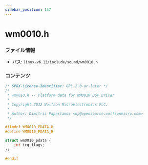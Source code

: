 ```yaml
---
sidebar_position: 157
---
```

# wm0010.h

### ファイル情報

- パス: `linux-v6.12/include/sound/wm0010.h`

### コンテンツ

```h
/* SPDX-License-Identifier: GPL-2.0-or-later */
/*
 * wm0010.h -- Platform data for WM0010 DSP Driver
 *
 * Copyright 2012 Wolfson Microelectronics PLC.
 *
 * Author: Dimitris Papastamos <dp@opensource.wolfsonmicro.com>
 */

#ifndef WM0010_PDATA_H
#define WM0010_PDATA_H

struct wm0010_pdata {
	int irq_flags;
};

#endif

```
